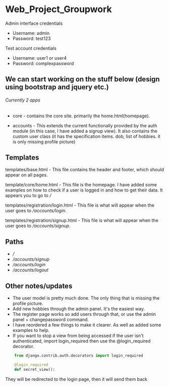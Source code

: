 # Web_Project_Groupwork
Admin interface credentials
* Username: admin
* Password: test123

Test account credentials
* Username: user1 or user4
* Password: complexpassword

## We can start working on the stuff below (design using bootstrap and jquery etc.)

###### Currently 2 apps
* core - contains the core site. primarily the home.html(homepage).

* accounts - This extends the current functionally provided by the auth module (in this case, I have added a signup view). It also contains the custom user class (it has the specification items. dob, list of hobbies. it is only missing profile picture)

## Templates

templates/base.html - This file contains the header and footer, which should appear on all pages.

template/core/home.html - This file is the homepage. I have added some examples on how to check if a user is logged in and how to get their data. It appears you to go to _/_

templates/registration/login.html - This file is what will appear when the user goes to _/accounts/login_.

templates/registration/signup.html - This file is what will appear when the user goes to _/accounts/signup_.

## Paths
* _/_
* _/accounts/signup_
* _/accounts/login_
* _/accounts/logout_


## Other notes/updates
* The user model is pretty much done. The only thing that is missing the profile picture.
* Add new hobbies through the admin panel. It's the easiest way.
* The register page works so add users through that, or use the admin panel + changepassword command.
* I have reordered a few things to make it clearer. As well as added some examples to help.
* If you want to stop a view from being accessed if  the user isn't authenticated, import login_required then use the @login_required decorator.
```python   
    from django.contrib.auth.decorators import login_required

    @login_required
    def secret_view():
```
They will be redirected to the login page, then it will send them back
